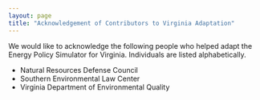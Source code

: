 ```yaml
---
layout: page
title: "Acknowledgement of Contributors to Virginia Adaptation"
---
```


We would like to acknowledge the following people who helped adapt the Energy Policy Simulator for Virginia.  Individuals are listed alphabetically.

* Natural Resources Defense Council
* Southern Environmental Law Center
* Virginia Department of Environmental Quality